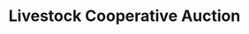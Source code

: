 ---
title: "Livestock Cooperative Auction"
url: /hackettstown/livestock-cooperative-auction/
shop: auction house
---
